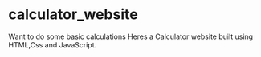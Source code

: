 # calculator_website

Want to do some basic calculations
Heres a Calculator website built using HTML,Css and JavaScript.
